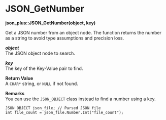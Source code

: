 # JSON_GetNumber

**json_plus::JSON_GetNumber(object, key)**

Get a JSON number from an object node. The function returns the number as a string to avoid type assumptions and precision loss.

***object***  
The JSON object node to search.

***key***  
The key of the Key-Value pair to find.

**Return Value**  
A `CHAR*` string, or `NULL` if not found.

**Remarks**  
You can use the `JSON_OBJECT` class instead to find a number using a key.
```
JSON_OBJECT json_file; // Parsed JSON file
int file_count = json_file.Number.Int("file_count");
```
